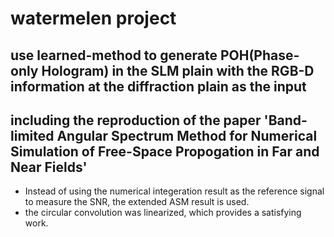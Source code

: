 # watermelen project

## use learned-method to generate POH(Phase-only Hologram) in the SLM plain with the RGB-D information at the diffraction plain as the input

## including the reproduction of the paper 'Band-limited Angular Spectrum Method for Numerical Simulation of Free-Space Propogation in Far and Near Fields'
- Instead of using the numerical integeration result as the reference signal to measure the SNR, the extended ASM result is used.
- the circular convolution was linearized, which provides a satisfying work.
